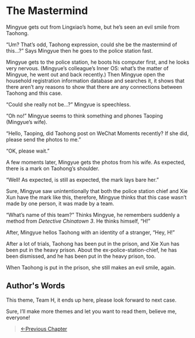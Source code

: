 # The Mastermind

Mingyue gets out from Lingxiao’s home, but he’s seen an evil smile from Taohong.

“Um? That’s odd, Taohong expression, could she be the mastermind of this…?” Says Mingyue then he goes to the police station fast.

Mingyue gets to the police station, he boots his computer first, and he looks very nervous. (Mingyue’s colleague’s Inner OS: what’s the matter of Mingyue, he went out and back recently.) Then Mingyue open the household registration information database and searches it, it shows that there aren’t any reasons to show that there are any connections between Taohong and this case.

“Could she really not be…?” Mingyue is speechless.

“Oh no!” Mingyue seems to think something and phones Taoping (Mingyue’s wife).

“Hello, Taoping, did Taohong post on WeChat Moments recently? If she did, please send the photos to me.”

“OK, please wait.”

A few moments later, Mingyue gets the photos from his wife. As expected, there is a mark on Taohong’s shoulder.

“Well! As expected, is still as expected, the mark lays bare her.”

Sure, Mingyue saw unintentionally that both the police station chief and Xie Xun have the mark like this, therefore, Mingyue thinks that this case wasn’t made by one person, it was made by a team.

“What’s name of this team?” Thinks Mingyue, he remembers suddenly a method from *Detective Chinatown 3*. He thinks himself, “H!”

After, Mingyue hellos Taohong with an identity of a stranger, “Hey, H!”

After a lot of trials, Taohong has been put in the prison, and Xie Xun has been put in the heavy prison. About the ex-police-station-chief, he has been dismissed, and he has been put in the heavy prison, too.

When Taohong is put in the prison, she still makes an evil smile, again.

## Author's Words

This theme, Team H, it ends up here, please look forward to next case.

Sure, I’ll make more themes and let you want to read them, believe me, everyone!

> [←Previous Chapter](/detective/part1/chapter4.md)

